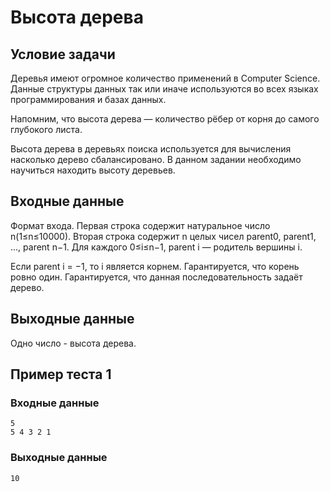 # Высота дерева

## Условие задачи

Деревья имеют огромное количество применений в Computer Science. Данные структуры данных так или иначе используются во всех языках программирования и базах данных.

Напомним, что высота дерева — количество рёбер от корня до самого глубокого листа.

Высота дерева в деревьях поиска используется для вычисления насколько дерево сбалансировано. В данном задании необходимо научиться находить высоту деревьев.

## Входные данные

Формат входа. Первая строка содержит натуральное число n(1≤n≤10000). Вторая строка содержит n целых чисел parent0, parent1, ..., parent n−1. Для каждого 0≤i≤n−1, parent i — родитель вершины i.

Если parent i = −1, то i является корнем. Гарантируется, что корень ровно один. Гарантируется, что данная последовательность задаёт дерево.

## Выходные данные

Одно число - высота дерева.

## Пример теста 1

### Входные данные

```
5
5 4 3 2 1

```

### Выходные данные

```
10

```
